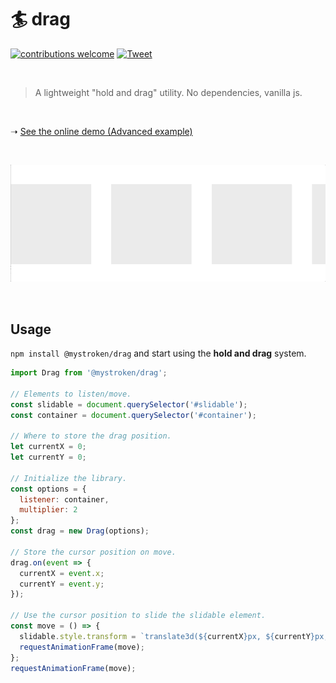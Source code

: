 # :surfer: drag


[![contributions welcome](https://img.shields.io/badge/contributions-welcome-brightgreen.svg?style=flat)](https://github.com/mystroken/genese/issues)
[![Tweet](https://img.shields.io/twitter/url/http/shields.io.svg?style=social)](https://twitter.com/intent/tweet?text=A%20lightweight%20utility%20to%20do%20%22hold%20and%20drag%22.&url=https://github.com/mystroken/drag&via=mystroken&hashtags=holdanddrag,slider,drag,js,creativecoding,developers)

<br>

> A lightweight "hold and drag" utility. No dependencies, vanilla js.

<br>

➝ [See the online demo (Advanced example)](https://mzy8p5n678.codesandbox.io/)

<br>

![](https://github.com/mystroken/drag/raw/master/screenshot.gif)

<br>

## Usage

```npm install @mystroken/drag``` and start using the **hold and drag** system.

```javascript
import Drag from '@mystroken/drag';

// Elements to listen/move.
const slidable = document.querySelector('#slidable');
const container = document.querySelector('#container');

// Where to store the drag position.
let currentX = 0;
let currentY = 0;

// Initialize the library.
const options = {
  listener: container,
  multiplier: 2
};
const drag = new Drag(options);

// Store the cursor position on move.
drag.on(event => {
  currentX = event.x;
  currentY = event.y;
});

// Use the cursor position to slide the slidable element.
const move = () => {
  slidable.style.transform = `translate3d(${currentX}px, ${currentY}px, 0px)`;
  requestAnimationFrame(move);
};
requestAnimationFrame(move);
```
